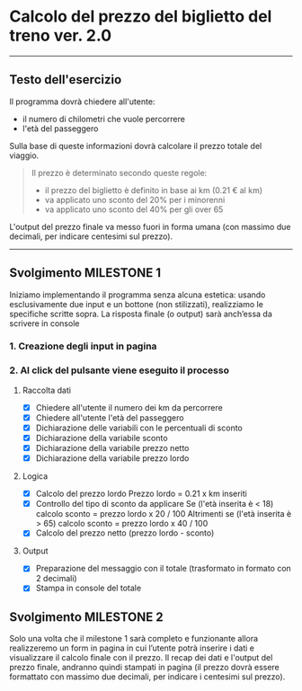# Calcolo del prezzo del biglietto del treno ver. 2.0

---

## Testo dell'esercizio

Il programma dovrà chiedere all'utente:

- il numero di chilometri che vuole percorrere
- l'età del passeggero

Sulla base di queste informazioni dovrà calcolare il prezzo totale del viaggio.

> Il prezzo è determinato secondo queste regole:
>
> - il prezzo del biglietto è definito in base ai km (0.21 € al km)
> - va applicato uno sconto del 20% per i minorenni
> - va applicato uno sconto del 40% per gli over 65

L'output del prezzo finale va messo fuori in forma umana (con massimo due decimali, per indicare centesimi sul prezzo).

---

## Svolgimento MILESTONE 1

Iniziamo implementando il programma senza alcuna estetica: usando esclusivamente due input e un bottone (non stilizzati), realizziamo le specifiche scritte sopra. La risposta finale (o output) sarà anch’essa da scrivere in console

### 1. Creazione degli input in pagina

### 2. Al click del pulsante viene eseguito il processo

1. Raccolta dati

   - [x] Chiedere all'utente il numero dei km da percorrere
   - [x] Chiedere all'utente l'età del passeggero
   - [x] Dichiarazione delle variabili con le percentuali di sconto
   - [x] Dichiarazione della variabile sconto
   - [x] Dichiarazione della variabile prezzo netto
   - [x] Dichiarazione della variabile prezzo lordo

2. Logica

   - [x] Calcolo del prezzo lordo
         Prezzo lordo = 0.21 x km inseriti
   - [x] Controllo del tipo di sconto da applicare
       Se (l'età inserita è < 18)
       calcolo sconto = prezzo lordo x 20 / 100
       Altrimenti se (l'età inserita è > 65)
       calcolo sconto = prezzo lordo x 40 / 100
   <!-- Altrimenti
       calcolo sconto = prezzo lordo * 0 / 100 -->
   - [x] Calcolo del prezzo netto (prezzo lordo - sconto)

3. Output
   - [x] Preparazione del messaggio con il totale (trasformato in formato con 2 decimali)
   - [x] Stampa in console del totale

## Svolgimento MILESTONE 2

Solo una volta che il milestone 1 sarà completo e funzionante allora realizzeremo un form in pagina in cui l’utente potrà inserire i dati e visualizzare il calcolo finale con il prezzo.
Il recap dei dati e l'output del prezzo finale, andranno quindi stampati in pagina (il prezzo dovrà essere formattato con massimo due decimali, per indicare i centesimi sul prezzo).
